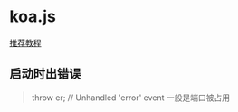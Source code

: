 # koa.js

[推荐教程](http://www.jianshu.com/p/6b816c609669)

## 启动时出错误
> throw er; // Unhandled 'error' event
一般是端口被占用